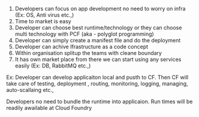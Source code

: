 1. Developers can focus on app development no need to worry on infra (Ex: OS, Anti virus etc.,)
2. Time to market is easy
3. Developer can choose best runtime/technology or they can choose multi technology with PCF (aka - polyglot programming)
3. Developer can simply create a manifest file and do the deployment
4. Developer can achive Ifrastructure as a code concept
5. Within organisation splitup the teams with cleane boundary
6. It has own market place from there we can start using any services easily (Ex: DB, RabbitMQ etc.,)

Ex: Developer can develop applicaiton local and pusth to CF. Then CF will take care of testing, deployment , routing, monitoring, logging, managing, auto-scallaing etc.,

Developers no need to bundle the runtime into applicaion. Run times will be readily awailable at Cloud Foundry

